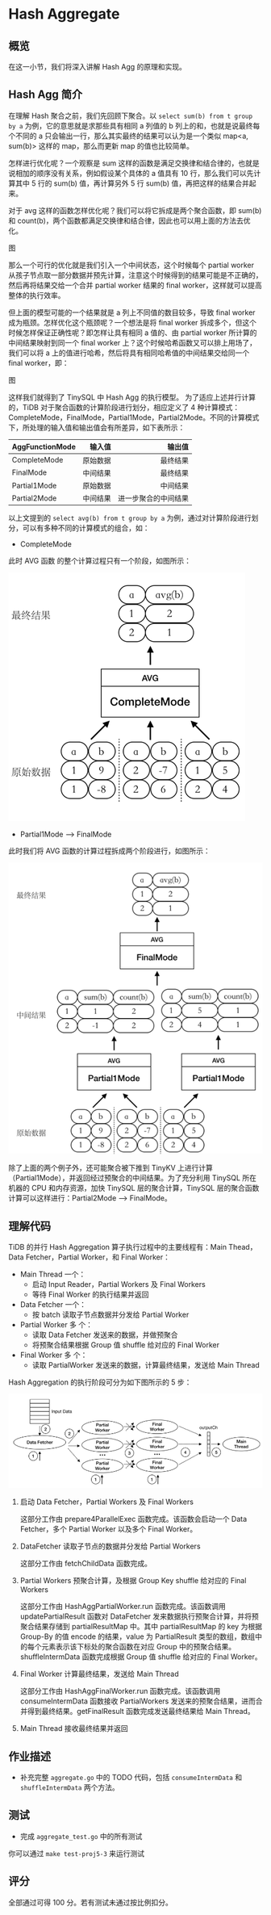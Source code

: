 # Hash Aggregate

## 概览

在这一小节，我们将深入讲解 Hash Agg 的原理和实现。

## Hash Agg 简介

在理解 Hash 聚合之前，我们先回顾下聚合。以 `select sum(b) from t group by a` 为例，它的意思就是求那些具有相同 a 列值的 b 列上的和，也就是说最终每个不同的 a 只会输出一行，那么其实最终的结果可以认为是一个类似 map<a, sum(b)> 这样的 map，那么而更新 map 的值也比较简单。

怎样进行优化呢？一个观察是 sum 这样的函数是满足交换律和结合律的，也就是说相加的顺序没有关系，例如假设某个具体的 a 值具有 10 行，那么我们可以先计算其中 5 行的 sum(b) 值，再计算另外 5 行 sum(b) 值，再把这样的结果合并起来。

对于 avg 这样的函数怎样优化呢？我们可以将它拆成是两个聚合函数，即 sum(b) 和 count(b)，两个函数都满足交换律和结合律，因此也可以用上面的方法去优化。

图

那么一个可行的优化就是我们引入一个中间状态，这个时候每个 partial worker  从孩子节点取一部分数据并预先计算，注意这个时候得到的结果可能是不正确的，然后再将结果交给一个合并 partial worker 结果的 final worker，这样就可以提高整体的执行效率。

但上面的模型可能的一个结果就是 a 列上不同值的数目较多，导致 final worker 成为瓶颈。怎样优化这个瓶颈呢？一个想法是将 final worker 拆成多个，但这个时候怎样保证正确性呢？即怎样让具有相同 a 值的、由 partial worker 所计算的中间结果映射到同一个 final worker 上？这个时候哈希函数又可以排上用场了，我们可以将 a 上的值进行哈希，然后将具有相同哈希值的中间结果交给同一个 final worker，即：

图

这样我们就得到了 TinySQL 中 Hash Agg 的执行模型。
为了适应上述并行计算的，TiDB 对于聚合函数的计算阶段进行划分，相应定义了 4 种计算模式：CompleteMode，FinalMode，Partial1Mode，Partial2Mode。不同的计算模式下，所处理的输入值和输出值会有所差异，如下表所示：

| AggFunctionMode | 输入值 | 输出值 |
| :-------------- | ----: | ----: |
|CompleteMode|原始数据|最终结果|
|FinalMode|中间结果|最终结果|
|Partial1Mode|原始数据|中间结果|
|Partial2Mode|中间结果|进一步聚合的中间结果|

以上文提到的 `select avg(b) from t group by a` 为例，通过对计算阶段进行划分，可以有多种不同的计算模式的组合，如：

- CompleteMode

此时 AVG 函数 的整个计算过程只有一个阶段，如图所示：

![](./imgs/proj5-part3-1.png)

- Partial1Mode --> FinalMode

此时我们将 AVG 函数的计算过程拆成两个阶段进行，如图所示：

![](./imgs/proj5-part3-2.png)

除了上面的两个例子外，还可能聚合被下推到 TinyKV 上进行计算（Partial1Mode），并返回经过预聚合的中间结果。为了充分利用 TinySQL 所在机器的 CPU 和内存资源，加快 TinySQL 层的聚合计算，TinySQL 层的聚合函数计算可以这样进行：Partial2Mode --> FinalMode。

## 理解代码

TiDB 的并行 Hash Aggregation 算子执行过程中的主要线程有：Main Thead，Data Fetcher，Partial Worker，和 Final Worker：

- Main Thread 一个：
	- 启动 Input Reader，Partial Workers 及 Final Workers
	- 等待 Final Worker 的执行结果并返回
- Data Fetcher 一个：
	- 按 batch 读取子节点数据并分发给 Partial Worker
- Partial Worker 多 个：
	- 读取 Data Fetcher 发送来的数据，并做预聚合
	- 将预聚合结果根据 Group 值 shuffle 给对应的 Final Worker
- Final Worker 多 个：
	- 读取 PartialWorker 发送来的数据，计算最终结果，发送给 Main Thread

Hash Aggregation 的执行阶段可分为如下图所示的 5 步：

![](./imgs/proj5-part3-3.png)

1. 启动 Data Fetcher，Partial Workers 及 Final Workers

	这部分工作由 prepare4ParallelExec 函数完成。该函数会启动一个 Data Fetcher，多个 Partial Worker 以及多个 Final Worker。
	
2. DataFetcher 读取子节点的数据并分发给 Partial Workers
	
	这部分工作由 fetchChildData 函数完成。
	
3. Partial Workers 预聚合计算，及根据 Group Key shuffle 给对应的 Final Workers

	这部分工作由 HashAggPartialWorker.run 函数完成。该函数调用 updatePartialResult 函数对 DataFetcher 发来数据执行预聚合计算，并将预聚合结果存储到 partialResultMap 中。其中 partialResultMap 的 key 为根据 Group-By 的值 encode 的结果，value 为 PartialResult 类型的数组，数组中的每个元素表示该下标处的聚合函数在对应 Group 中的预聚合结果。shuffleIntermData 函数完成根据 Group 值 shuffle 给对应的 Final Worker。

4. Final Worker 计算最终结果，发送给 Main Thread

	这部分工作由 HashAggFinalWorker.run 函数完成。该函数调用 consumeIntermData 函数接收 PartialWorkers 发送来的预聚合结果，进而合并得到最终结果。getFinalResult 函数完成发送最终结果给 Main Thread。

5. Main Thread 接收最终结果并返回

## 作业描述

- 补充完整 `aggregate.go` 中的 TODO 代码，包括 `consumeIntermData` 和 `shuffleIntermData` 两个方法。

## 测试

- 完成 `aggregate_test.go` 中的所有测试

你可以通过 `make test-proj5-3` 来运行测试

## 评分

全部通过可得 100 分。若有测试未通过按比例扣分。
